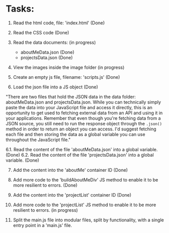 # Tasks:

1. Read the html code, file: 'index.html' (Done)
2. Read the CSS code (Done)
3. Read the data documents: (in progress)
    - aboutMeData.json (Done)
    - projectsData.json (Done)

4. View the images inside the image folder (in progress)
5. Create an empty js file, filename: 'scripts.js' (Done)
6. Load the json file into a JS object (Done)

"There are two files that hold the JSON data in the data folder: aboutMeData.json and projectsData.json. While you can technically simply paste the data into your JavaScript file and access it directly, this is an opportunity to get used to fetching external data from an API and using it in your applications. Remember that even though you're fetching data from a JSON source, you still need to run the response object through the `.json()` method in order to return an object you can access. I'd suggest fetching each file and then storing the data as a global variable you can use throughout the JavaScript file."

6.1. Read the content of the file 'aboutMeData.json' into a global variable. (Done)
6.2. Read the content of the file 'projectsData.json' into a global variable. (Done)

7. Add the content into the 'aboutMe' container ID (Done)
8. Add more code to the 'buildAboutMeDiv' JS method to enable it to be more resilient to errors. (Done)
9. Add the content into the 'projectList' container ID (Done)

10. Add more code to the 'projectList' JS method to enable it to be more resilient to errors. (in progress)

99. Split the main.js file into modular files, split by functionality, with a single entry point in a 'main.js' file.
